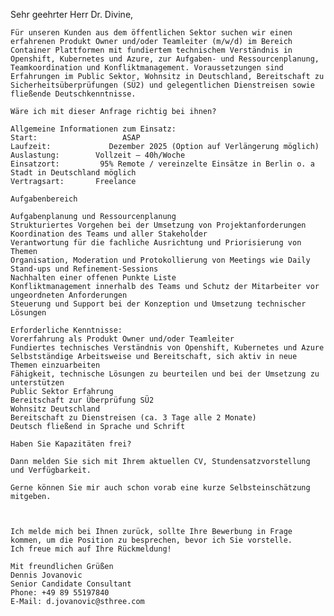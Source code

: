Sehr geehrter Herr Dr. Divine,

    Für unseren Kunden aus dem öffentlichen Sektor suchen wir einen erfahrenen Produkt Owner und/oder Teamleiter (m/w/d) im Bereich Container Plattformen mit fundiertem technischem Verständnis in Openshift, Kubernetes und Azure, zur Aufgaben- und Ressourcenplanung, Teamkoordination und Konfliktmanagement. Voraussetzungen sind Erfahrungen im Public Sektor, Wohnsitz in Deutschland, Bereitschaft zu Sicherheitsüberprüfungen (SÜ2) und gelegentlichen Dienstreisen sowie fließende Deutschkenntnisse.

    Wäre ich mit dieser Anfrage richtig bei ihnen?

    Allgemeine Informationen zum Einsatz:
    Start:                   ASAP
    Laufzeit:             Dezember 2025 (Option auf Verlängerung möglich)
    Auslastung:        Vollzeit – 40h/Woche
    Einsatzort:         95% Remote / vereinzelte Einsätze in Berlin o. a Stadt in Deutschland möglich
    Vertragsart:       Freelance

    Aufgabenbereich

    Aufgabenplanung und Ressourcenplanung
    Strukturiertes Vorgehen bei der Umsetzung von Projektanforderungen
    Koordination des Teams und aller Stakeholder
    Verantwortung für die fachliche Ausrichtung und Priorisierung von Themen
    Organisation, Moderation und Protokollierung von Meetings wie Daily Stand-ups und Refinement-Sessions
    Nachhalten einer offenen Punkte Liste 
    Konfliktmanagement innerhalb des Teams und Schutz der Mitarbeiter vor ungeordneten Anforderungen
    Steuerung und Support bei der Konzeption und Umsetzung technischer Lösungen

    Erforderliche Kenntnisse:
    Vorerfahrung als Produkt Owner und/oder Teamleiter
    Fundiertes technisches Verständnis von Openshift, Kubernetes und Azure
    Selbstständige Arbeitsweise und Bereitschaft, sich aktiv in neue Themen einzuarbeiten
    Fähigkeit, technische Lösungen zu beurteilen und bei der Umsetzung zu unterstützen
    Public Sektor Erfahrung
    Bereitschaft zur Überprüfung SÜ2
    Wohnsitz Deutschland
    Bereitschaft zu Dienstreisen (ca. 3 Tage alle 2 Monate)
    Deutsch fließend in Sprache und Schrift

    Haben Sie Kapazitäten frei?

    Dann melden Sie sich mit Ihrem aktuellen CV, Stundensatzvorstellung und Verfügbarkeit.

    Gerne können Sie mir auch schon vorab eine kurze Selbsteinschätzung mitgeben.



    Ich melde mich bei Ihnen zurück, sollte Ihre Bewerbung in Frage kommen, um die Position zu besprechen, bevor ich Sie vorstelle.
    Ich freue mich auf Ihre Rückmeldung!

    Mit freundlichen Grüßen
    Dennis Jovanovic
    Senior Candidate Consultant
    Phone: +49 89 55197840
    E-Mail: d.jovanovic@sthree.com